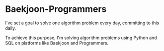 # Baekjoon-Programmers

I've set a goal to solve one algorithm problem every day, committing to this daily. 

To achieve this purpose, I'm solving algorithm problems using Python and SQL on platforms like Baekjoon and Programmers.
